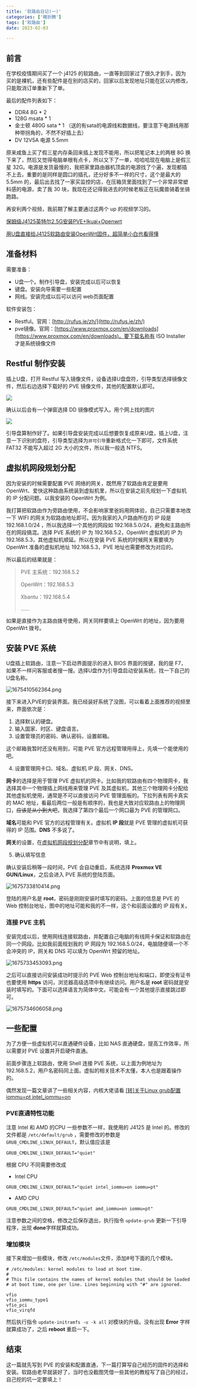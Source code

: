 ```yaml
---
title: '软路由日记(一)'
categories: ['瞎折腾']
tags: ['软路由']
date: 2023-02-03

---
```


## 前言

在学校疫情期间买了一个 j4125 的软路由，一直等到回家过了很久才到手，因为买的是裸机，还有些配件是在别的店买的，回家以后发现地址只能在区以内修改，只能取消订单重新下了单。

最后的配件列表如下：

* DDR4 8G * 2
* 128G msata * 1
* 金士顿 480G sata * 1 （送的有sata的电源线和数据线，要注意下电源线用那种带拐角的，不然不好插上去）
* DV 12V5A 电源 5.5mm

原来咸鱼上买了假三星内存条回来插上发现不能用，所以把笔记本上的两根 8G 换下来了，然后又觉得电脑单根有点卡，所以又下了一单，哈哈哈现在电脑上是假三星 32G。电源是发货最慢的，我把家里路由器机顶盒的电源找了个遍，发现都插不上去，重要的是同样是圆口的插孔，还分好多不一样的尺寸，这个是最大的 5.5mm 的，最后出去找了一家买监控的店，在压箱货里面找到了一个非常非常塑料感的电源，卖了我 30 块，我现在还记得我进去的时候老板正在玩魔兽骑着坐骑跑路。

再安利两个视频，我前期了解主要通过这两个 up 的视频学习的。

[保姆级J4125英特尔2.5G安装PVE+Ikuai+Openwrt](https://www.bilibili.com/video/BV1WL411P7yN)

[用U盘直接给J4125软路由安装OpenWrt固件，超简单小白也看得懂](https://www.bilibili.com/video/BV13b4y1J7dX)



## 准备材料

需要准备：

* U盘一个。制作引导盘，安装完成以后可以恢复
* 键盘。安装向导需要一些配置
* 网线。安装完成以后可以访问 web页面配置

软件安装包：

* Restful。官网：[http://rufus.ie/zh/](http://rufus.ie/zh/)
* pve镜像。官网：[https://www.proxmox.com/en/downloads](https://www.proxmox.com/en/downloads)。要下载名称有 ISO Installer 才是系统镜像文件

## Restful 制作安装

插上U盘，打开 Restful 写入镜像文件，设备选择U盘盘符，引导类型选择镜像文件，然后右边选择下载好的 PVE 镜像文件，其他的配置默认即可。

![](https://img.braindance.top/article/2023/02/03/63dcb88214c79.png)

确认以后会有一个弹窗选择 DD 镜像模式写入。用个网上找的图片

![](https://qnam.smzdm.com/202202/24/62174f66812b27757.png_e1080.jpg)

引导盘算制作好了。如果引导盘安装完成以后想要恢复成原来U盘，插上U盘，注意一下识别的盘符，引导类型选择为`非可引导`重新格式化一下即可，文件系统 FAT32 不能写入超过 2G 大小的文件，所以我一般选 NTFS。 

## 虚拟机网段规划分配

因为安装的时候需要配置 PVE 网络的网关，既然用了软路由肯定是要用 OpenWrt、爱快这种路由系统装到虚拟机里，所以在安装之前先规划一下虚拟机的 IP 分配问题。以我安装的 OpenWrt 为例。

我打算把软路由作为旁路由使用，不会影响家里爸妈用网体验，自己只需要本地改一下 WIFI 的网关为软路由地址即可。因为我家的入户路由所在的 IP 段是 192.168.1.0/24 ，所以我选择一个其他的网段如 192.168.5.0/24，避免和主路由所在的网段搞混。选择 PVE 系统的 IP 为 192.168.5.2，OpenWrt 虚拟机的 IP 为 192.168.5.3，其他虚拟机顺延。所以在安装 PVE 系统的时候网关需要填为 OpenWrt 准备的虚拟机地址 192.168.5.3，PVE 地址也需要修改为对应的。

所以最后的结果就是：

> PVE 主系统：192.168.5.2
>
> OpenWrt：192.168.5.3
>
> Xbantu：192.168.5.4
>
> ......

如果是直接作为主路由拨号使用，网关同样要填上 OpenWrt 的地址，因为要用 OpenWrt 拨号。

## 安装 PVE 系统

U盘插上软路由，注意一下启动界面提示的进入 BIOS 界面的按键，我的是 F7，如果不一样问客服或者搜一搜。选择U盘作为引导盘启动安装系统，找一下自己的U盘名称。

![1675410562364.png](https://img.braindance.top/article/2023/02/03/63dcbc8286845.png)

接下来进入PVE的安装界面。我已经装好系统了没图，可以看着上面推荐的视频里来，界面依次是：

1. 选择默认的硬盘。
2. 输入国家、时区、键盘语言。
3. 设置管理员的密码、确认密码，设置邮箱。

这个邮箱我暂时还没有用到，可能 PVE 官方远程管理用得上，先填一个能使用的吧。

4. 设置管理网卡口、域名、虚拟机 IP 段、网关、DNS。

**网卡**的选择是用于管理 PVE 虚拟机的网卡。比如我的软路由有四个物理网卡，我选择其中一个物理插上网线用来管理 PVE 及其虚拟机，其他三个物理网卡分配给其他虚拟机使用，通常是不可以直接访问 PVE 管理面板的。下拉列表有网卡真实的 MAC 地址，看最后两位一般是有顺序的，我也是大致对应软路由上的物理网口，~~应该是从小到大吧~~，我选择了第四个最后一个网口最为 PVE 的管理网口。

**域名**可能和 PVE 官方的远程管理有关。虚拟机 **IP 段**就是 PVE 管理的虚拟机可获得的 IP 范围。**DNS** 不多说了。

**网关**的设置，在[虚拟机网段规划分配](###虚拟机网段规划分配)章节中有说明，填上。

5. 确认填写信息

确认安装后稍等一段时间，PVE 会自动重启，系统选择 **Proxmox VE GUN/Linux**，之后会进入 PVE 系统的登陆页面。

![1675733810414.png](https://img.braindance.top/article/2023/02/07/63e1ab32bee01.png)

登陆的用户名是 **root**，密码是刚刚安装时填写的密码。上面的信息是 PVE 的 Web 控制台地址，图中的地址可能和我的不一样，这个和前面设置的 IP 段有关。

### 连接 PVE 主机

安装完成以后，使用网线连接软路由，并配置自己电脑的有线网卡保证和软路由在同一个网段。比如我前面规划我的 IP 网段为 192.168.5.0/24，电脑随便填一个不会冲突的 IP，网关和 DNS 可以填为 OpenWrt 预留的地址。

![1675733453093.png](https://img.braindance.top/article/2023/02/07/63e1a9ce293c3.png)

之后可以直接访问安装成功时提示的 PVE Web 控制台地址和端口，即使没有证书也要使用 **https** 访问，浏览器高级选项中有继续访问。用户名是 **root** 密码就是安装时填写的。下面可以选择语言为简体中文。可能会有一个其他提示直接跳过即可。

![1675734606058.png](https://img.braindance.top/article/2023/02/07/63e1ae4e965f6.png)



## 一些配置

为了方便一些虚拟机可以直通硬件设备，比如 NAS 直通硬盘，提高工作效率，所以需要对 PVE 设置并开启硬件直通。

前面步骤连上软路由，使用 Shell 连接 PVE 系统，以上面为例地址为 192.168.5.2，用户名密码同上面。虚拟的相关技术不太懂，本人也是跟着操作的。

偶然发现一篇文章讲了一些相关内容，内核大佬请看 [[转]关于Linux grub配置iommu=pt intel_iommu=on](https://blog.csdn.net/coolfishbone_joey/article/details/124411847)

### PVE直通特性功能

注意 Intel 和 AMD 的CPU 一些参数不一样，我使用的 J4125 是 Intel 的。修改的文件都是 `/etc/default/grub` ，需要修改的参数是 `GRUB_CMDLINE_LINUX_DEFAULT`，默认值应该是

```
GRUB_CMDLINE_LINUX_DEFAULT="quiet"
```

根据 CPU 不同需要修改成

* Intel CPU

```
GRUB_CMDLINE_LINUX_DEFAULT="quiet intel_iommu=on iommu=pt"
```

* AMD CPU

```
GRUB_CMDLINE_LINUX_DEFAULT="quiet amd_iommu=on iommu=pt"
```

注意参数之间的空格，修改之后保存退出，执行指令 `update-grub` 更新一下引导程序，出现 **done**字样就算成功。

### 增加模块

接下来增加一些模块，修改 `/etc/modules`文件，添加\#号下面的几个模块。

```
# /etc/modules: kernel modules to load at boot time.
#
# This file contains the names of kernel modules that should be loaded
# at boot time, one per line. Lines beginning with "#" are ignored.

vfio
vfio_iommu_type1
vfio_pci
vfio_virqfd
```

然后执行指令 `update-initramfs -u -k all` 对模块的升级。没有出现  **Error** 字样就算成功了，之后 **reboot** 重启一下。

## 结束

这一篇就先写到 PVE 的安装和配置直通，下一篇打算写自己经历的固件的选择和安装。软路由老早就装好了，当时也没截图凭借一些其他的教程写了自己的经过，自己挖的坑一定要填上！


